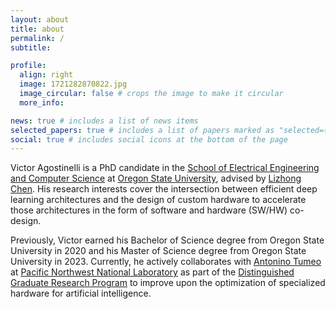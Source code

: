 ```yaml
---
layout: about
title: about
permalink: /
subtitle: 

profile:
  align: right
  image: 1721282870822.jpg
  image_circular: false # crops the image to make it circular
  more_info: 

news: true # includes a list of news items
selected_papers: true # includes a list of papers marked as "selected={true}"
social: true # includes social icons at the bottom of the page
---
```


Victor Agostinelli is a PhD candidate in the [School of Electrical Engineering and Computer Science](https://engineering.oregonstate.edu/EECS) at [Oregon State University](https://oregonstate.edu/), advised by [Lizhong Chen](https://web.engr.oregonstate.edu/~chenliz/). His research interests cover the intersection between efficient deep learning architectures and the design of custom hardware to accelerate those architectures in the form of software and hardware (SW/HW) co-design.

Previously, Victor earned his Bachelor of Science degree from Oregon State University in 2020 and his Master of Science degree from Oregon State University in 2023. Currently, he actively collaborates with [Antonino Tumeo](https://www.pnnl.gov/people/antonino-tumeo) at [Pacific Northwest National Laboratory](https://www.pnnl.gov/) as part of the [Distinguished Graduate Research Program](https://gradschool.oregonstate.edu/awards/pnnl-osu) to improve upon the optimization of specialized hardware for artificial intelligence.
